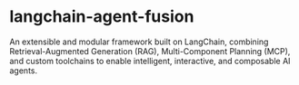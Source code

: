# langchain-agent-fusion
An extensible and modular framework built on LangChain, combining Retrieval-Augmented Generation (RAG), Multi-Component Planning (MCP), and custom toolchains to enable intelligent, interactive, and composable AI agents.
